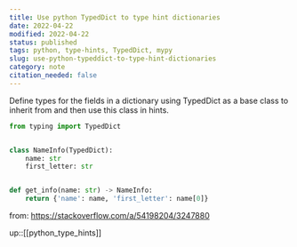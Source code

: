 ```yaml
---
title: Use python TypedDict to type hint dictionaries
date: 2022-04-22
modified: 2022-04-22
status: published
tags: python, type-hints, TypedDict, mypy
slug: use-python-typeddict-to-type-hint-dictionaries
category: note
citation_needed: false
---
```


Define types for the fields in a dictionary using TypedDict as a base class to inherit from and then use this class in hints.

```python
from typing import TypedDict


class NameInfo(TypedDict):
    name: str
    first_letter: str


def get_info(name: str) -> NameInfo:
    return {'name': name, 'first_letter': name[0]}
```

from: https://stackoverflow.com/a/54198204/3247880

up::[[python_type_hints]]

